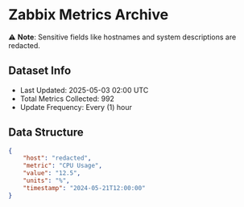# Zabbix Metrics Archive

⚠️ **Note**: Sensitive fields like hostnames and system descriptions are redacted.

## Dataset Info
- Last Updated: 2025-05-03 02:00 UTC
- Total Metrics Collected: 992
- Update Frequency: Every (1) hour

## Data Structure
```json
{
    "host": "redacted",
    "metric": "CPU Usage",
    "value": "12.5",
    "units": "%",
    "timestamp": "2024-05-21T12:00:00"
}
```

